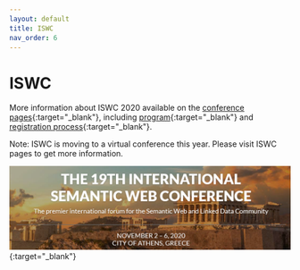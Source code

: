 ```yaml
---
layout: default
title: ISWC
nav_order: 6
---
```


# ISWC
More information about ISWC 2020 available on the [conference pages](https://iswc2020.semanticweb.org/){:target="_blank"}, including [program](https://iswc2020.semanticweb.org/program/){:target="_blank"} and [registration process](https://iswc2020.semanticweb.org/attending/registration/){:target="_blank"}.

Note: ISWC is moving to a virtual conference this year. Please visit ISWC pages to get more information.

![ISWC 2020](../img/iswc.png "ISWC 2020"){:target="_blank"}